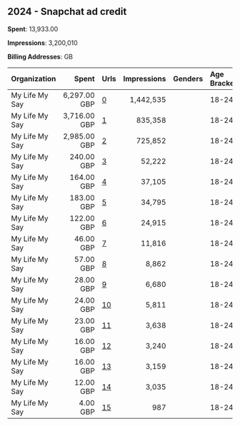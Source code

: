 ## 2024 - Snapchat ad credit 
**Spent**: 13,933.00

**Impressions**: 3,200,010

**Billing Addresses**: GB

|Organization|Spent|Urls|Impressions|Genders|Age Brackets|Country Codes|
|:---|---:|:---|---:|:---|:---|:---|
|My Life My Say|6,297.00 GBP|[0](https://www.snap.com/political-ads/asset/08530a73d96f8940760ddbbba65b67d1e0315ec9ccd983cb6c44aa702a999060?mediaType=mov)|1,442,535||18-24|united kingdom|
|My Life My Say|3,716.00 GBP|[1](https://www.snap.com/political-ads/asset/941344cfb711a8e912636df66b2cb6001c5ac45e44c011e1ea46c22122a55326?mediaType=mov)|835,358||18-24|united kingdom|
|My Life My Say|2,985.00 GBP|[2](https://www.snap.com/political-ads/asset/a1fdb946e83fc1147021f628cad6e7a0a8b4fe1409727b9cedd219d371ab6c37?mediaType=mov)|725,852||18-24|united kingdom|
|My Life My Say|240.00 GBP|[3](https://www.snap.com/political-ads/asset/a5488f240b70f3bd07f8f4d27a8736607b45b0788750a50f55e148f64820bdf3?mediaType=jpg)|52,222||18-24|united kingdom|
|My Life My Say|164.00 GBP|[4](https://www.snap.com/political-ads/asset/73c5811ad9eca51b09a278c8ceb11d6073b6773860b2a85d68b6cd0e8d8dfb2a?mediaType=jpeg)|37,105||18-24|united kingdom|
|My Life My Say|183.00 GBP|[5](https://www.snap.com/political-ads/asset/25f8acd0204dd4cdf50c09d56bfb448ebd6a4d2199ea6889863ff8aacf39c91c?mediaType=jpg)|34,795||18-24|united kingdom|
|My Life My Say|122.00 GBP|[6](https://www.snap.com/political-ads/asset/73e0a422ff74474231a3299d1b8f533f3924f10bda8521735d638354e1e7e6e7?mediaType=jpeg)|24,915||18-24|united kingdom|
|My Life My Say|46.00 GBP|[7](https://www.snap.com/political-ads/asset/492c93b108fbf06b101d591cc652de3ae6bb7066c8bcef4e01092b5c47ed8865?mediaType=jpg)|11,816||18-24|united kingdom|
|My Life My Say|57.00 GBP|[8](https://www.snap.com/political-ads/asset/1aa2de671412e678d8ce24c055456fb36ddc6de4b3354f44e6b923e743a80292?mediaType=jpg)|8,862||18-24|united kingdom|
|My Life My Say|28.00 GBP|[9](https://www.snap.com/political-ads/asset/6b4e9ca97b7f46d521a502f7f41c3e70b0b63d2b76394fea3262dd545152a7f2?mediaType=jpg)|6,680||18-24|united kingdom|
|My Life My Say|24.00 GBP|[10](https://www.snap.com/political-ads/asset/6b902c9b537069b9fe768a7f995281ad8996ebb8af8499d0b26c7ca029c2c886?mediaType=jpg)|5,811||18-24|united kingdom|
|My Life My Say|23.00 GBP|[11](https://www.snap.com/political-ads/asset/900ce5fd9c3ad6efb4d5a7da0c5defa56d0a8b5a6f03737d8f8e08db23a6a900?mediaType=jpg)|3,638||18-24|united kingdom|
|My Life My Say|16.00 GBP|[12](https://www.snap.com/political-ads/asset/d05a5e4732ec232938d8cb612c8bbe71c9a7296d80ec92c0e7969b487b16ca50?mediaType=jpg)|3,240||18-24|united kingdom|
|My Life My Say|16.00 GBP|[13](https://www.snap.com/political-ads/asset/2f04e59a3a3e592e78bb95beead8f51e44b920c9a8f80abcce716c8c4f32d93a?mediaType=jpg)|3,159||18-24|united kingdom|
|My Life My Say|12.00 GBP|[14](https://www.snap.com/political-ads/asset/ed62ae3c7385d99e95218ea52a65437823ed9913c8a2d192f84607f380bf34c4?mediaType=png)|3,035||18-24|united kingdom|
|My Life My Say|4.00 GBP|[15](https://www.snap.com/political-ads/asset/38bcd16e33aeece2b247435dc04660e25914cb1e1f95387ba811f09feb82f133?mediaType=jpg)|987||18-24|united kingdom|
